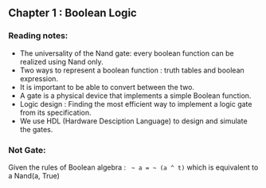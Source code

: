 ## Chapter 1 : Boolean Logic

### Reading notes:
- The universality of the Nand gate: every boolean function can be realized using Nand only.
- Two ways to represent a boolean function : truth tables and boolean expression. 
- It is important to be able to convert between the two.
- A gate is a physical device that implements a simple Boolean function.
- Logic design : Finding the most efficient way to implement a logic gate from its specification. 
- We use HDL (Hardware Desciption Language) to design and simulate the gates.

### Not Gate:

Given the rules of Boolean algebra : ` ~ a = ~ (a ^ t)` which is equivalent to a Nand(a, True)

